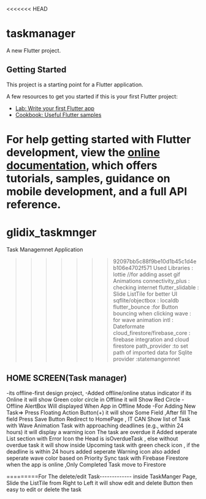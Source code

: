 <<<<<<< HEAD
# taskmanager

A new Flutter project.

## Getting Started

This project is a starting point for a Flutter application.

A few resources to get you started if this is your first Flutter project:

- [Lab: Write your first Flutter app](https://docs.flutter.dev/get-started/codelab)
- [Cookbook: Useful Flutter samples](https://docs.flutter.dev/cookbook)

For help getting started with Flutter development, view the
[online documentation](https://docs.flutter.dev/), which offers tutorials,
samples, guidance on mobile development, and a full API reference.
=======
# glidix_taskmnger
Task Managemnet Application
>>>>>>> 92097bb5c88f9be10d1b45c1d4eb106e4702f571
Used Libraries : lottie //for adding asset gif Animations
connectivity_plus : checking internet
flutter_slidable : Slide ListTile for better UI
sqflite/objectbox : localdb
flutter_bounce  :for Button bouncing when clicking
wave : for wave animation
intl : Dateformate
cloud_firestore/firebase_core : firebase integration and cloud firestore
path_provider :to set path of imported data for Sqlite
provider :statemangemnet
>>>>>>>>
HOME SCREEN(Task manager)
------------------------
-its offline-first design project,
-Added  offline/online status indicator if its Online it will show Green color circle 
 in Offline it will Show Red Circle 
-Offline AlertBox Will displayed When App in Offline Mode
-For Adding New Task=>  Press Floating Action Button(+) it will show Some Field ,After fill The field Press Save Button Redirect to
HomePage , IT CAN Show list of Task with Wave Animation
Task with approaching deadlines (e.g., within 24 hours) it will display a warning icon
The task are overdue it Added seperate List section with Error Icon the Head is isOverdueTask ,
else without overdue task it will show inside Upcoming task with green check icon ,
 if the deadline is within 24 hours added seperate Warning icon 
also added seperate wave color based on Priority
Sync task with Firebase Firestore when the app is online ,Only Completed Task move to Firestore

=========For The delete/edit Task-------------
inside TaskManger Page,
Slide the ListTile from Right to Left it will show edit and delete Button then easy to edit or delete the task